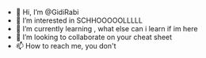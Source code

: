 - 👋 Hi, I’m @GidiRabi
- 👀 I’m interested in SCHHOOOOOLLLLL
- 🌱 I’m currently learning , what else can i learn if im here
- 💞️ I’m looking to collaborate on your cheat sheet
- 📫 How to reach me, you don't

<!---
GidiRabi/GidiRabi is a ✨ special ✨ repository because its `README.md` (this file) appears on your GitHub profile.
You can click the Preview link to take a look at your changes.
--->
